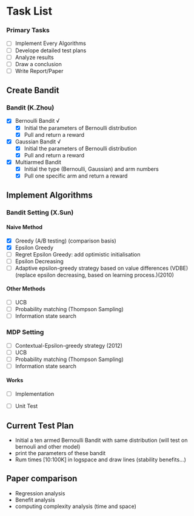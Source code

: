 # Task List

### Primary Tasks
- [ ] Implement Every Algorithms
- [ ] Develope detailed test plans
- [ ] Analyze results
- [ ] Draw a conclusion
- [ ] Write Report/Paper

## Create Bandit
### Bandit (K.Zhou)
- [x] Bernoulli Bandit √
  - [x] Initial the parameters of Bernoulli distribution
  - [x] Pull and return a reward
- [x] Gaussian Bandit √
  - [x] Initial the parameters of Bernoulli distribution
  - [x] Pull and return a reward
- [x] Multiarmed Bandit
  - [x] Initial the type (Bernoulli, Gaussian) and arm numbers
  - [x] Pull one specific arm and return a reward

## Implement Algorithms
### Bandit Setting (X.Sun)
#### Naive Method
- [x] Greedy (A/B testing) (comparison basis)
- [x] Epsilon Greedy
- [ ] Regret Epsilon Greedy: add optimistic initialisation
- [ ] Epsilon Decreasing
- [ ] Adaptive epsilon-greedy strategy based on value differences (VDBE) (replace epsilon decreasing, based on learning process.)(2010)
#### Other Methods
- [ ] UCB
- [ ] Probability matching (Thompson Sampling)
- [ ] Information state search
### MDP Setting
- [ ] Contextual-Epsilon-greedy strategy (2012)
- [ ] UCB
- [ ] Probability matching (Thompson Sampling)
- [ ] Information state search
#### Works
- [ ] Implementation
- [ ] Unit Test


## Current Test Plan
* Initial a ten armed Bernoulli Bandit with same distribution (will test on bernouli and other model)
* print the parameters of these bandit
* Rum times [10:100K] in logspace and draw lines (stability benefits...)

## Paper comparison
* Regression analysis
* Benefit analysis
* computing complexity analysis (time and space)


